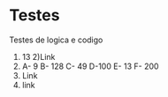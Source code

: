 # Testes
Testes de logica e codigo
1) 13
2)Link
3)    A-  9 
      B- 128 
      C- 49
      D-100
      E- 13
      F- 200
4) Link
5) link
